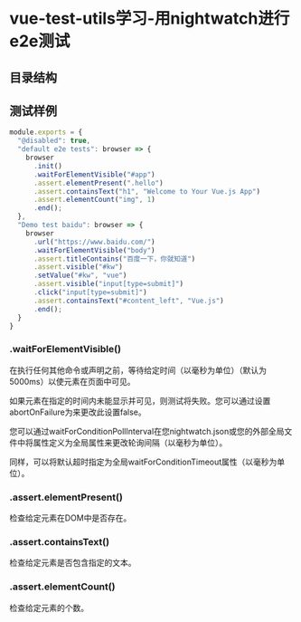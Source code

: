 # vue-test-utils学习-用nightwatch进行e2e测试

## 目录结构

## 测试样例

``` js
module.exports = {
  "@disabled": true,
  "default e2e tests": browser => {
    browser
      .init()
      .waitForElementVisible("#app")
      .assert.elementPresent(".hello")
      .assert.containsText("h1", "Welcome to Your Vue.js App")
      .assert.elementCount("img", 1)
      .end();
  },
  "Demo test baidu": browser => {
    browser
      .url("https://www.baidu.com/")
      .waitForElementVisible("body")
      .assert.titleContains("百度一下，你就知道")
      .assert.visible("#kw")
      .setValue("#kw", "vue")
      .assert.visible("input[type=submit]")
      .click("input[type=submit]")
      .assert.containsText("#content_left", "Vue.js")
      .end();
  }
}
```

### .waitForElementVisible()

在执行任何其他命令或声明之前，等待给定时间（以毫秒为单位）（默认为5000ms）以使元素在页面中可见。

如果元素在指定的时间内未能显示并可见，则测试将失败。您可以通过设置abortOnFailure为来更改此设置false。

您可以通过waitForConditionPollInterval在您nightwatch.json或您的外部全局文件中将属性定义为全局属性来更改轮询间隔（以毫秒为单位）。

同样，可以将默认超时指定为全局waitForConditionTimeout属性（以毫秒为单位）。

### .assert.elementPresent()

检查给定元素在DOM中是否存在。

### .assert.containsText()

检查给定元素是否包含指定的文本。

### .assert.elementCount()

检查给定元素的个数。

<Valine></Valine>
